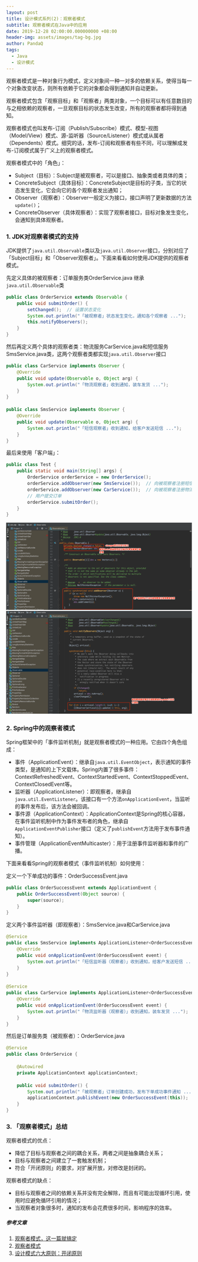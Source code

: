 ```yaml
---
layout: post
title: 设计模式系列(2)：观察者模式
subtitle: 观察者模式在Java中的应用
date: 2019-12-28 02:00:00.000000000 +08:00
header-img: assets/images/tag-bg.jpg
author: PandaQ
tags:
  - Java
  - 设计模式
---
```


观察者模式是一种对象行为模式，定义对象间一种一对多的依赖关系，使得当每一个对象改变状态，则所有依赖于它的对象都会得到通知并自动更新。

观察者模式包含「观察目标」和「观察者」两类对象，一个目标可以有任意数目的与之相依赖的观察者，一旦观察目标的状态发生改变，所有的观察者都将得到通知。

观察者模式也叫发布-订阅（Publish/Subscribe）模式、模型-视图（Model/View）模式、源-监听器（Source/Listener）模式或从属者（Dependents）模式。细究的话，发布-订阅和观察者有些不同，可以理解成发布-订阅模式属于广义上的观察者模式。

观察者模式中的「角色」：

- Subject（目标）：Subject是被观察者，可以是接口、抽象类或者具体的类；
- ConcreteSubject（具体目标）：ConcreteSubject是目标的子类，当它的状态发生变化，它会向它的各个观察者发出通知；
- Observer（观察者）：Observer一般定义为接口，接口声明了更新数据的方法`update()`；
- ConcreteObserver（具体观察者）：实现了观察者接口，目标对象发生变化，会通知到具体观察者。

### 1. JDK对观察者模式的支持

JDK提供了`java.util.Observable`类以及`java.util.Observer`接口，分别对应了「Subject目标」和「Observer观察者」。下面来看看如何使用JDK提供的观察者模式。

先定义具体的被观察者：订单服务类OrderService.java 继承 `java.util.Observable`类 <br />

```java
public class OrderService extends Observable {
    public void submitOrder() {
        setChanged();  // 设置状态变化
        System.out.println("「被观察者」状态发生变化，通知各个观察者 ...");
        this.notifyObservers();
    }
}
```

然后再定义两个具体的观察者类：物流服务CarService.java和短信服务SmsService.java类，这两个观察者类都实现`java.util.Observer`接口 <br />

```java
public class CarService implements Observer {
    @Override
    public void update(Observable o, Object arg) {
        System.out.println("「物流观察者」收到通知，装车发货 ...");
    }
}

public class SmsService implements Observer {
    @Override
    public void update(Observable o, Object arg) {
        System.out.println("「短信观察者」收到通知，给客户发送短信 ...");
    }
}
```

最后来使用「客户端」：<br />

```java
public class Test {
    public static void main(String[] args) {
        OrderService orderService = new OrderService();
        orderService.addObserver(new SmsService());  // 向被观察者注册短信观察者对象
        orderService.addObserver(new CarService());  // 向被观察者注册物流观察者对象
        // 用户提交订单
        orderService.submitOrder();
    }
}
```

![observable-pattern-1.png](/assets/images/2019-12/observable-pattern-1.png)
![observable-pattern-2.png](/assets/images/2019-12/observable-pattern-2.png)

### 2. Spring中的观察者模式

Spring框架中的「事件监听机制」就是观察者模式的一种应用。它由四个角色组成：

- 事件（ApplicationEvent）：继承自`java.util.EventObject`，表示通知的事件类型，是通知的上下文载体。Spring内置了很多事件：ContextRefreshedEvent、ContextStartedEvent、ContextStoppedEvent、ContextClosedEvent等。
- 监听器（ApplicationListener）：即观察者，继承自`java.util.EventListener`。该接口有一个方法`onApplicationEvent`，当监听的事件发布后，该方法会被回调。
- 事件源（ApplicationContext）：ApplicationContext是Spring的核心容器，在事件监听机制中作为事件发布者的角色，继承自`ApplicationEventPublisher`接口（定义了`publishEvent`方法用于发布事件通知）。
- 事件管理（ApplicationEventMulticaster）：用于注册事件监听器和事件的广播。

下面来看看Spring的观察者模式（事件监听机制）如何使用：

定义一个下单成功的事件：OrderSuccessEvent.java

```java
public class OrderSuccessEvent extends ApplicationEvent {
    public OrderSuccessEvent(Object source) {
        super(source);
    }
}
```

定义两个事件监听器（即观察者）：SmsService.java和CarService.java

```java
@Service
public class SmsService implements ApplicationListener<OrderSuccessEvent> {
    @Override
    public void onApplicationEvent(OrderSuccessEvent event) {
        System.out.println("「短信监听器（观察者）」收到通知，给客户发送短信 ...");
    }
}

@Service
public class CarService implements ApplicationListener<OrderSuccessEvent> {
    @Override
    public void onApplicationEvent(OrderSuccessEvent event) {
        System.out.println("「物流监听器（观察者）」收到通知，装车发货 ...");
    }
}
```

然后是订单服务类（被观察者）：OrderService.java

```java
@Service
public class OrderService {

    @Autowired
    private ApplicationContext applicationContext;

    public void submitOrder() {
        System.out.println("「被观察者」订单创建成功，发布下单成功事件通知 ...");
        applicationContext.publishEvent(new OrderSuccessEvent(this));
    }
}
```

### 3. 「观察者模式」总结

观察者模式的优点：

- 降低了目标与观察者之间的耦合关系，两者之间是抽象耦合关系；
- 目标与观察者之间建立了一套触发机制；
- 符合「开闭原则」的要求，对扩展开放，对修改是封闭的。

观察者模式的缺点：

- 目标与观察者之间的依赖关系并没有完全解除，而且有可能出现循环引用，使用时应避免循环引用的情况；
- 当观察者对象很多时，通知的发布会花费很多时间，影响程序的效率。

##### 参考文章

1. <a href="https://juejin.im/post/6844904100459446285" target="_blank">观察者模式，这一篇就搞定</a>
2. <a href="https://www.runoob.com/design-pattern/observer-pattern.html" target="_blank">观察者模式</a>
3. <a href="https://www.cnblogs.com/az4215/p/11489712.html" target="_blank">设计模式六大原则：开闭原则</a>